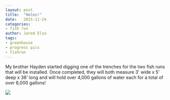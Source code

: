 ```yaml
---
layout: post
title:  "Holes!"
date:   2015-11-24
categories:
- fish run
author: Jared Elza
tags: 
- greenhouse
- progress pics
- fishrun
---
```




My brother Hayden started digging one of the trenches for the two fish runs that will be installed. Once completed, they will both measure 3' wide x 5' deep x 36' long and will hold over 4,000 gallons of water each for a total of over 8,000 gallons! 

[![](http://i.imgur.com/Hy0a0Kil.jpg)](http://i.imgur.com/Hy0a0Ki.jpg)
